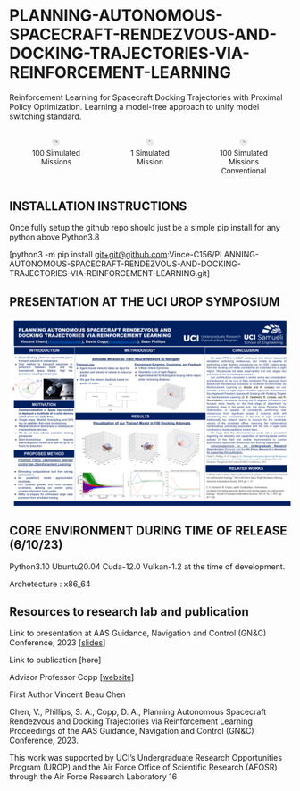 # PLANNING-AUTONOMOUS-SPACECRAFT-RENDEZVOUS-AND-DOCKING-TRAJECTORIES-VIA-REINFORCEMENT-LEARNING
Reinforcement Learning for Spacecraft Docking Trajectories with Proximal Policy Optimization. Learning a model-free approach to unify model switching standard.


<div style="display: flex; justify-content: space-between;">
  <figure style="text-align: center; width: 20%;">
    <img src="https://raw.githubusercontent.com/Vince-C156/PLANNING-AUTONOMOUS-SPACECRAFT-RENDEZVOUS-AND-DOCKING-TRAJECTORIES-VIA-REINFORCEMENT-LEARNING/1e744758088842f3eeb2445dbdfc8c2a8fb2c7a3/misc/view1newlos.svg" alt="Image 1" style="width: 20%;">
    <figcaption style="font-size: small;">100 Simulated Missions</figcaption>
  </figure>
  <figure style="text-align: center; width: 20%;">
    <img src="https://raw.githubusercontent.com/Vince-C156/PLANNING-AUTONOMOUS-SPACECRAFT-RENDEZVOUS-AND-DOCKING-TRAJECTORIES-VIA-REINFORCEMENT-LEARNING/323d2620649c80c0c6f77b5b48dc91ae0750c7d6/misc/run15shortzoom%20(1).svg" alt="Image 2" style="width: 20%;">
    <figcaption style="font-size: small;">1 Simulated Mission</figcaption>
  </figure>
  <figure style="text-align: center; width: 20%;">
    <img src="https://raw.githubusercontent.com/Vince-C156/PLANNING-AUTONOMOUS-SPACECRAFT-RENDEZVOUS-AND-DOCKING-TRAJECTORIES-VIA-REINFORCEMENT-LEARNING/4dcce89938472fa7a986b863b52275e5e6001590/misc/view1oldlos.svg" alt="Image 3" style="width: 20%;">
    <figcaption style="font-size: small;">100 Simulated Missions Conventional</figcaption>
  </figure>
</div>

## INSTALLATION INSTRUCTIONS

Once fully setup the github repo should just be a simple pip install for any python above Python3.8

[python3 -m pip install git+git@github.com:Vince-C156/PLANNING-AUTONOMOUS-SPACECRAFT-RENDEZVOUS-AND-DOCKING-TRAJECTORIES-VIA-REINFORCEMENT-LEARNING.git]

## PRESENTATION AT THE UCI UROP SYMPOSIUM
![UROP Symposium Poster Presentation](https://raw.githubusercontent.com/Vince-C156/PLANNING-AUTONOMOUS-SPACECRAFT-RENDEZVOUS-AND-DOCKING-TRAJECTORIES-VIA-REINFORCEMENT-LEARNING/418cbda5307087b857e35ee0f2a6eb84fa8ee8d6/misc/ARPOD.pptx%20(2).png)

## CORE ENVIRONMENT DURING TIME OF RELEASE (6/10/23)
Python3.10 Ubuntu20.04 Cuda-12.0 Vulkan-1.2 at the time of development.

Archetecture : x86_64


## Resources to research lab and publication
Link to presentation at AAS Guidance, Navigation and Control (GN&C) Conference, 2023 [[slides](https://docs.google.com/presentation/d/1PnKZOP27mqJtLG8vqgT4AOFqMHhQYM8q/edit?usp=sharing&ouid=109971343941983675406&rtpof=true&sd=true)]


Link to publication [here]

Advisor Professor Copp [[website](https://dcopp.eng.uci.edu/index.html)]

First Author Vincent Beau Chen

Chen, V., Phillips, S. A., Copp, D. A., Planning Autonomous Spacecraft Rendezvous and Docking Trajectories via Reinforcement Learning Proceedings of the AAS Guidance, Navigation and Control (GN&C) Conference, 2023.

This work was supported by UCI’s Undergraduate Research Opportunities Program (UROP) and
the Air Force Office of Scientific Research (AFOSR) through the Air Force Research Laboratory
16
